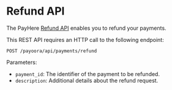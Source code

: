 # Refund API

The PayHere [Refund API](https://support.payhere.lk/api-&-mobile-sdk/refund-api) enables you to refund your payments.

This REST API requires an HTTP call to the following endpoint:

```http request
POST /payoora/api/payments/refund
```

Parameters:

- `payment_id`: The identifier of the payment to be refunded.
- `description`: Additional details about the refund request.
